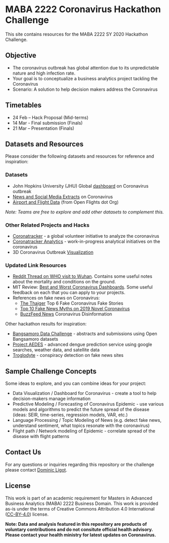 # MABA 2222 Coronavirus Hackathon Challenge

This site contains resources for the MABA 2222 SY 2020 Hackathon Challenge. 

## Objective

* The coronavirus outbreak has global attention due to its unpredictable nature and high infection rate. 
* Your goal is to conceptualize a business analytics project tackling the Coronavirus
* Scenario: A solution to help decision makers address the Coronavirus

## Timetables

* 24 Feb – Hack Proposal (Mid-terms)
* 14 Mar -  Final submission (Finals)
* 21 Mar – Presentation (Finals)

## Datasets and Resources

Please consider the following datasets and resources for reference and inspiration: 

### Datasets

* John Hopkins University (JHU) Global [dashboard](https://gisanddata.maps.arcgis.com/apps/opsdashboard/index.html#/bda7594740fd40299423467b48e9ecf6) on Coronavirus outbreak
* [News and Social Media Extracts](https://github.com/docligot/coronavirus-mab2222-hackathon/tree/master/social_listening
) on Coronavirus
* [Airport and Flight Data](https://github.com/docligot/coronavirus-mab2222-hackathon/tree/master/flight_data) (from Open Flights dot Org)

*Note: Teams are free to explore and add other datasets to complement this.*

### Other Related Projects and Hacks

* [Coronatracker](https://github.com/theleadio/coronatracker) - a global volunteer initiative to analyze the coronavirus
* [Coronatracker Analytics](https://github.com/docligot/coronatracker-analytics) - work-in-progress analytical initiatives on the coronavirus
* 3D Coronavirus Outbreak [Visualization](https://icao.maps.arcgis.com/home/webscene/viewer.html?webscene=bf1ef9f8d9a748e0ab77c5591b24102e)

### Updated Link Resources

* [Reddit Thread on WHO visit to Wuhan](https://www.reddit.com/r/China_Flu/comments/fbt49e/the_who_sent_25_international_experts_to_china/). Contains some useful notes about the mortality and conditions on the ground. 
* MIT Review: [Best and Worst Coronavirus Dashboards](https://www.technologyreview.com/s/615330/best-worst-coronavirus-dashboards/). Some useful feedback on each that you can apply to your projects. 
* References on fake news on Coronavirus:
	* [The Thaiger](https://thethaiger.com/hot-news/coronavirus/top-6-fake-coronavirus-news-stories) Top 6 Fake Coronavirus Fake Stories
	* [Top 10 Fake News Myths on 2019 Novel Coronavirus]( https://www.devdiscourse.com/article/health/875867-top-10-fake-news-myths-and-realities-on-2019-novel-coronavirus-covid-19)
	* [BuzzFeed News](https://www.buzzfeednews.com/article/janelytvynenko/coronavirus-disinformation-spread) Coronavirus Disinformation

Other hackathon results for inspiration: 

* [Bangsamoro Data Challenge](https://github.com/ethicsph/bangsamoro-data-challenge) - abstracts and submissions using Open Bangsamoro datasets
* [Project AEDES](https://github.com/docligot/aedesproject) - advanced dengue prediction service using google searches, weather data, and satellite data
* [Troglodyte](https://github.com/docligot/conspiracy-detection-r) - conspiracy detection on fake news sites

## Sample Challenge Concepts

Some ideas to explore, and you can combine ideas for your project: 
* Data Visualization / Dashboard for Coronavirus - create a tool to help decision-makers manage information
* Predictive Modeling / Forecasting of Coronavirus Epidemic - use various models and algorithms to predict the future spread of the disease (ideas: SEIR, time-series, regression models, VAR, etc.)
* Language Processing / Topic Modeling of News (e.g. detect fake news, understand sentiment, what topics resonate with the coronavirus)
* Flight path / Network modeling of Epidemic - correlate spread of the disease with flight patterns

## Contact Us

For any questions or inquiries regarding this repository or the challenge please contact [Dominic Ligot](https://www.linkedin.com/in/docligot/).

## License

This work is part of an academic requirement for Masters in Advanced Business Analytics (MABA) 2222 Business Domain. This work is provided as-is under the terms of Creative Commons Attribution 4.0 International ([CC-BY-4.0](https://choosealicense.com/licenses/cc-by-4.0/#)) license. 

**Note: Data and analysis featured in this repository are products of voluntary contributions and do not consitute official health advisory. Please contact your health ministry for latest updates on Coronavirus.**
